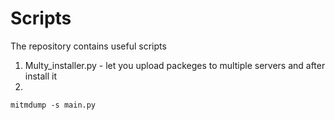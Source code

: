 # Scripts

The repository contains useful scripts 

1. Multy_installer.py - let you upload packeges to multiple servers and after install it
1. 
```
mitmdump -s main.py
```
